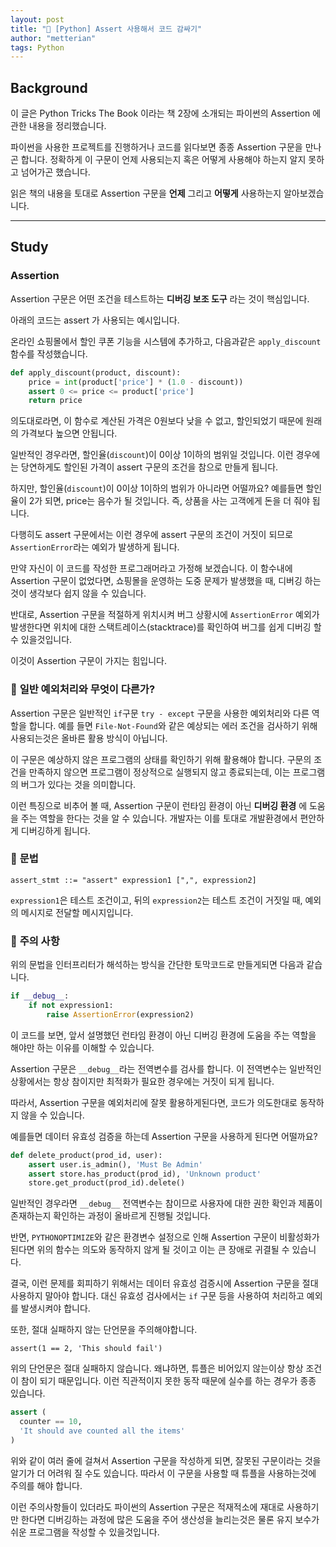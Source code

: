 ```yaml
---
layout: post
title: "🐍 [Python] Assert 사용해서 코드 감싸기"
author: "metterian"
tags: Python
---
```




## **Background**

이 글은 Python Tricks The Book 이라는 책 2장에 소개되는 파이썬의 Assertion 에 관한 내용을 정리했습니다.

파이썬을 사용한 프로젝트를 진행하거나 코드를 읽다보면 종종 Assertion 구문을 만나곤 합니다. 정확하게 이 구문이 언제 사용되는지 혹은 어떻게 사용해야 하는지 알지 못하고 넘어가곤 했습니다.

읽은 책의 내용을 토대로 Assertion 구문을 **언제** 그리고 **어떻게** 사용하는지 알아보겠습니다.

---

## **Study**

### **Assertion**

Assertion 구문은 어떤 조건을 테스트하는 **디버깅 보조 도구** 라는 것이 핵심입니다.

아래의 코드는 assert 가 사용되는 예시입니다.

온라인 쇼핑몰에서 할인 쿠폰 기능을 시스템에 추가하고, 다음과같은 `apply_discount` 함수를 작성했습니다.

```python
def apply_discount(product, discount):
    price = int(product['price'] * (1.0 - discount))
    assert 0 <= price <= product['price']
    return price
```

의도대로라면, 이 함수로 계산된 가격은 0원보다 낮을 수 없고, 할인되었기 때문에 원래의 가격보다 높으면 안됩니다.

일반적인 경우라면, 할인율(`discount`)이 0이상 1이하의 범위일 것입니다. 이런 경우에는 당연하게도 할인된 가격이 assert 구문의 조건을 참으로 만들게 됩니다.

하지만, 할인율(`discount`)이 0이상 1이하의 범위가 아니라면 어떨까요? 예를들면 할인율이 2가 되면, price는 음수가 될 것입니다. 즉, 상품을 사는 고객에게 돈을 더 줘야 됩니다.

다행히도 assert 구문에서는 이런 경우에 assert 구문의 조건이 거짓이 되므로 `AssertionError`라는 예외가 발생하게 됩니다.

만약 자신이 이 코드를 작성한 프로그래머라고 가정해 보겠습니다. 이 함수내에 Assertion 구문이 없었다면, 쇼핑몰을 운영하는 도중 문제가 발생했을 때, 디버깅 하는것이 생각보다 쉽지 않을 수 있습니다.

반대로, Assertion 구문을 적절하게 위치시켜 버그 상황시에 `AssertionError` 예외가 발생한다면 위치에 대한 스택트레이스(stacktrace)를 확인하여 버그를 쉽게 디버깅 할 수 있을것입니다.

이것이 Assertion 구문이 가지는 힘입니다.

### 🤔 **일반 예외처리와 무엇이 다른가?**

Assertion 구문은 일반적인 `if`구문 `try - except` 구문을 사용한 예외처리와 다른 역할을 합니다. 예를 들면 `File-Not-Found`와 같은 예상되는 에러 조건을 검사하기 위해 사용되는것은 올바른 활용 방식이 아닙니다.

이 구문은 예상하지 않은 프로그램의 상태를 확인하기 위해 활용해야 합니다. 구문의 조건을 만족하지 않으면 프로그램이 정상적으로 실행되지 않고 종료되는데, 이는 프로그램의 버그가 있다는 것을 의미합니다.

이런 특징으로 비추어 볼 때, Assertion 구문이 런타임 환경이 아닌 **디버깅 환경** 에 도움을 주는 역할을 한다는 것을 알 수 있습니다. 개발자는 이를 토대로 개발환경에서 편안하게 디버깅하게 됩니다.

### 📑 **문법**

`assert_stmt ::= "assert" expression1 [",", expression2]`

`expression1`은 테스트 조건이고, 뒤의 `expression2`는 테스트 조건이 거짓일 때, 예외의 메시지로 전달할 메시지입니다.

### 🚨 **주의 사항**

위의 문법을 인터프리터가 해석하는 방식을 간단한 토막코드로 만들게되면 다음과 같습니다.

```python
if __debug__:
    if not expression1:
        raise AssertionError(expression2)
```

이 코드를 보면, 앞서 설명했던 런타임 환경이 아닌 디버깅 환경에 도움을 주는 역할을 해야만 하는 이유를 이해할 수 있습니다.

Assertion 구문은 `__debug__`라는 전역변수를 검사를 합니다. 이 전역변수는 일반적인 상황에서는 항상 참이지만 최적화가 필요한 경우에는 거짓이 되게 됩니다.

따라서, Assertion 구문을 예외처리에 잘못 활용하게된다면, 코드가 의도한대로 동작하지 않을 수 있습니다.

예를들면 데이터 유효성 검증을 하는데 Assertion 구문을 사용하게 된다면 어떨까요?

```python
def delete_product(prod_id, user):
    assert user.is_admin(), 'Must Be Admin'
    assert store.has_product(prod_id), 'Unknown product'
    store.get_product(prod_id).delete()
```

일반적인 경우라면 `__debug__` 전역변수는 참이므로 사용자에 대한 권한 확인과 제품이 존재하는지 확인하는 과정이 올바르게 진행될 것입니다.

반면, `PYTHONOPTIMIZE`와 같은 환경변수 설정으로 인해 Assertion 구문이 비활성화가 된다면 위의 함수는 의도와 동작하지 않게 될 것이고 이는 큰 장애로 귀결될 수 있습니다.

결국, 이런 문제를 회피하기 위해서는 데이터 유효성 검증시에 Assertion 구문을 절대 사용하지 말아야 합니다. 대신 유효성 검사에서는 `if` 구문 등을 사용하여 처리하고 예외를 발생시켜야 합니다.

또한, 절대 실패하지 않는 단언문을 주의해야합니다.

`assert(1 == 2, 'This should fail')`

위의 단언문은 절대 실패하지 않습니다. 왜냐하면, 튜플은 비어있지 않는이상 항상 조건이 참이 되기 때문입니다. 이런 직관적이지 못한 동작 때문에 실수를 하는 경우가 종종 있습니다.

```python
assert (
  counter == 10,
  'It should ave counted all the items'
)
```

위와 같이 여러 줄에 걸쳐서 Assertion 구문을 작성하게 되면, 잘못된 구문이라는 것을 알기가 더 어려워 질 수도 있습니다. 따라서 이 구문을 사용할 때 튜플을 사용하는것에 주의를 해야 합니다.

이런 주의사항들이 있더라도 파이썬의 Assertion 구문은 적재적소에 재대로 사용하기만 한다면 디버깅하는 과정에 많은 도움을 주어 생산성을 늘리는것은 물론 유지 보수가 쉬운 프로그램을 작성할 수 있을것입니다.